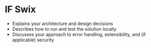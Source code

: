 # IF Swix
- Explains your architecture and design decisions
- Describes how to run and test the solution locally
- Discusses your approach to error handling, extensibility, and (if applicable) security